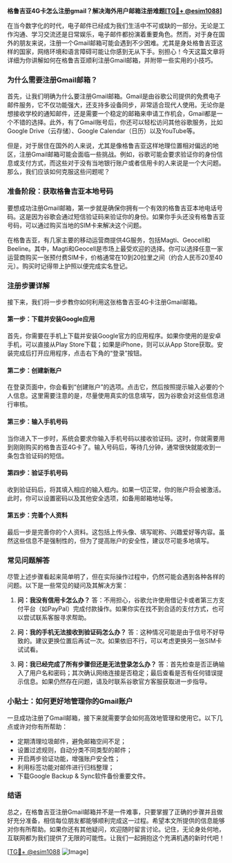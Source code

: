 **格鲁吉亚4G卡怎么注册gmail？解决海外用户邮箱注册难题[[TG💪+ @esim1088](https://t.me/s/esim1088)]**

在当今数字化的时代，电子邮件已经成为我们生活中不可或缺的一部分。无论是工作沟通、学习交流还是日常娱乐，电子邮件都扮演着重要角色。然而，对于身在国外的朋友来说，注册一个Gmail邮箱可能会遇到不少困难。尤其是身处格鲁吉亚这样的国家，网络环境和语言障碍可能让你感到无从下手。别担心！今天这篇文章将详细为你讲解如何在格鲁吉亚顺利注册Gmail邮箱，并附带一些实用的小技巧。

### **为什么需要注册Gmail邮箱？**

首先，让我们明确为什么要注册Gmail邮箱。Gmail是由谷歌公司提供的免费电子邮件服务，它不仅功能强大，还支持多设备同步，非常适合现代人使用。无论你是想接收学校的通知邮件，还是需要一个稳定的邮箱来申请工作机会，Gmail都是一个不错的选择。此外，有了Gmail账号后，你还可以轻松访问其他谷歌服务，比如Google Drive（云存储）、Google Calendar（日历）以及YouTube等。

但是，对于居住在国外的人来说，尤其是像格鲁吉亚这样地理位置相对偏远的地区，注册Gmail邮箱可能会面临一些挑战。例如，谷歌可能会要求验证你的身份信息或支付方式，而这些对于没有当地银行账户或者信用卡的人来说是一个大问题。那么，我们应该如何克服这些问题呢？

### **准备阶段：获取格鲁吉亚本地号码**

要想成功注册Gmail邮箱，第一步就是确保你拥有一个有效的格鲁吉亚本地电话号码。这是因为谷歌会通过短信验证码来验证你的身份。如果你手头还没有格鲁吉亚号码，可以通过购买当地的SIM卡来解决这个问题。

在格鲁吉亚，有几家主要的移动运营商提供4G服务，包括Magti、Geocell和Beeline。其中，Magti和Geocell是市场上最受欢迎的选择。你可以选择任意一家运营商购买一张预付费SIM卡，价格通常在10到20拉里之间（约合人民币20至40元）。购买时记得带上护照以便完成实名登记。

### **注册步骤详解**

接下来，我们将一步步教你如何利用这张格鲁吉亚4G卡注册Gmail邮箱。

#### **第一步：下载并安装Google应用**
首先，你需要在手机上下载并安装Google官方的应用程序。如果你使用的是安卓手机，可以直接从Play Store下载；如果是iPhone，则可以从App Store获取。安装完成后打开应用程序，点击右下角的“登录”按钮。

#### **第二步：创建新账户**
在登录页面中，你会看到“创建账户”的选项。点击它，然后按照提示输入必要的个人信息。这里需要注意的是，尽量使用真实的信息填写，因为谷歌会对这些信息进行审核。

#### **第三步：输入手机号码**
当你进入下一步时，系统会要求你输入手机号码以接收验证码。这时，你就需要用到刚刚购买的格鲁吉亚4G卡了。输入号码后，等待几分钟，通常很快就能收到一条包含验证码的短信。

#### **第四步：验证手机号码**
收到验证码后，将其填入相应的输入框内。如果一切正常，你的账户将会被激活。此时，你可以设置密码以及其他安全选项，如备用邮箱地址等。

#### **第五步：完善个人资料**
最后一步是完善你的个人资料。这包括上传头像、填写昵称、兴趣爱好等内容。虽然这些信息不是强制性的，但为了提高账户的安全性，建议尽可能多地填写。

### **常见问题解答**

尽管上述步骤看起来简单明了，但在实际操作过程中，仍然可能会遇到各种各样的问题。以下是一些常见的疑问及其解决方案：

1. **问：我没有信用卡怎么办？**
   答：不用担心，谷歌允许使用借记卡或者第三方支付平台（如PayPal）完成付款操作。如果你实在找不到合适的支付方式，也可以尝试联系客服寻求帮助。

2. **问：我的手机无法接收到验证码怎么办？**
   答：这种情况可能是由于信号不好导致的。建议更换位置后再试一次。如果依旧不行，可以考虑更换另一张SIM卡试试看。

3. **问：我已经完成了所有步骤但还是无法登录怎么办？**
   答：首先检查是否正确输入了用户名和密码；其次确认网络连接是否稳定；最后查看是否有任何错误提示信息。如果仍然存在问题，请及时联系谷歌官方客服获取进一步指导。

### **小贴士：如何更好地管理你的Gmail账户**

一旦成功注册了Gmail邮箱，接下来就需要学会如何高效地管理和使用它。以下几点或许对你有所帮助：

- 定期清理垃圾邮件，避免邮箱空间不足；
- 设置过滤规则，自动分类不同类型的邮件；
- 开启两步验证功能，增强账户安全性；
- 利用标签功能对邮件进行归档整理；
- 下载Google Backup & Sync软件备份重要文件。

### **结语**

总之，在格鲁吉亚注册Gmail邮箱并不是一件难事，只要掌握了正确的步骤并且做好充分准备，相信每位朋友都能够顺利完成这一过程。希望本文所提供的信息能够对你有所帮助。如果你还有其他疑问，欢迎随时留言讨论。记住，无论身处何地，互联网都为我们提供了无限的可能性。让我们一起拥抱这个充满机遇的新时代吧！

[[TG💪+ @esim1088](https://t.me/s/esim1088) ![Image](https://i.postimg.cc/4NQfJmqS/Snipaste-2025-05-13-00-14-12.png)]